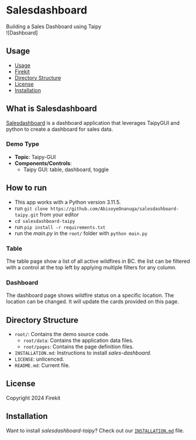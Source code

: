 # Salesdashboard
Building a Sales Dashboard using Taipy <br/>
![Dashboard]

## Usage
- [Usage](#usage)
- [Firekit](#what-is-salesdashboard)
- [Directory Structure](#directory-structure)
- [License](#license)
- [Installation](#installation)

## What is Salesdashboard

[Salesdashboard](https://github.com/AbisoyeOnanuga/salesdashboard-taipy) is a dashboard application that leverages TaipyGUI and python to create a dashboard for sales data.

### Demo Type
- **Topic**: Taipy-GUI
- **Components/Controls**: 
  - Taipy GUI: table, dashboard, toggle

## How to run

- This app works with a Python version 3.11.5. 
- run `git clone https://github.com/AbisoyeOnanuga/salesdashboard-taipy.git` from your editor
- `cd salesdashboard-taipy`
- run `pip install -r requirements.txt`
- run the *main.py* in the `root/` folder with `python main.py`

### Table

The table page show a list of all active wildfires in BC. the list can be filtered with a control at the top left by applying multiple filters for any column.

### Dashboard

The dashboard page shows wildfire status on a specific location. The location can be changed. It will update the cards provided on this page.


## Directory Structure


- `root/`: Contains the demo source code.
  - `root/data`: Contains the application data files.
  - `root/pages`: Contains the page definition files.
- `INSTALLATION.md`: Instructions to install _sales-dashboard_.
- `LICENSE`: unlicenced.
- `README.md`: Current file.

## License
Copyright 2024 Firekit

## Installation

Want to install _salesdashboard-taipy_? Check out our [`INSTALLATION.md`](INSTALLATION.md) file.

